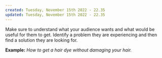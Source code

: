 ```yaml
---
created: Tuesday, November 15th 2022 - 22.35
updated: Tuesday, November 15th 2022 - 22.35
---
```

Make sure to understand what your audience wants and what would be useful for them to get. Identify a problem they are experiencing and then find a solution they are looking for.

**Example:** _How to get a hair dye without damaging your hair._
